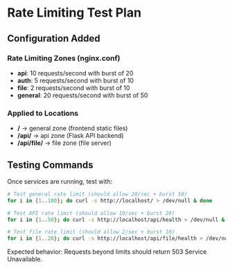 # Rate Limiting Test Plan

## Configuration Added

### Rate Limiting Zones (nginx.conf)
- **api**: 10 requests/second with burst of 20
- **auth**: 5 requests/second with burst of 10  
- **file**: 2 requests/second with burst of 10
- **general**: 20 requests/second with burst of 50

### Applied to Locations
- **/** → general zone (frontend static files)
- **/api/** → api zone (Flask API backend)
- **/api/file/** → file zone (file server)

## Testing Commands
Once services are running, test with:

```bash
# Test general rate limit (should allow 20/sec + burst 50)
for i in {1..100}; do curl -s http://localhost/ > /dev/null & done

# Test API rate limit (should allow 10/sec + burst 20)  
for i in {1..50}; do curl -s http://localhost/api/health > /dev/null & done

# Test file rate limit (should allow 2/sec + burst 10)
for i in {1..20}; do curl -s http://localhost/api/file/health > /dev/null & done
```

Expected behavior: Requests beyond limits should return 503 Service Unavailable.